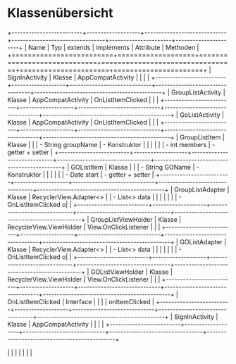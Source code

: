 # Klassenübersicht

+-------------------------+-------------------+-----------------------------+---------------------------------+----------------------+----------------------+
| Name                    | Typ               | extends                     |  implements                     | Attribute            |  Methoden            |
+=========================+===================+=============================+=================================+======================+======================+
| SignInActivity          | Klasse            | AppCompatActivity           |                                 |                      |                      |
+-------------------------+-------------------+-----------------------------+---------------------------------+---------------------------------------------+
| GroupListActivity       | Klasse            | AppCompatActivity           | OnListItemClicked               |                      |                      |
+-------------------------+-------------------+-----------------------------+---------------------------------+---------------------------------------------+
| GoListActivity          | Klasse            | AppCompatActivity           | OnListItemClicked               |                      |                      |
+-------------------------+-------------------+-----------------------------+---------------------------------+---------------------------------------------+
| GroupListItem           | Klasse            |                             |                                 | - String groupName   | - Konstruktor        |
|                         |                   |                             |                                 | - int members        | - getter + setter    |
+-------------------------+-------------------+-----------------------------+---------------------------------+---------------------------------------------+
| GOListItem              | Klasse            |                             |                                 | - String GOName      | - Konstruktor        |
|                         |                   |                             |                                 | - Date start         | - getter + setter    |
+-------------------------+-------------------+-----------------------------+---------------------------------+---------------------------------------------+
| GroupListAdapter        | Klasse            | RecyclerView.Adapter<>      |                                 | - List<> data        |                      |
|                         |                   |                             |                                 | - OnListItemClicked o|                      |
+-------------------------+-------------------+-----------------------------+---------------------------------+---------------------------------------------+
| GroupListViewHolder     | Klasse            | RecyclerView.ViewHolder     | View.OnClickListener            |                      |                      |
+-------------------------+-------------------+-----------------------------+---------------------------------+---------------------------------------------+
| GOListAdapter           | Klasse            | RecyclerView.Adapter<>      |                                 | - List<> data        |                      |
|                         |                   |                             |                                 | - OnListItemClicked o|                      |
+-------------------------+-------------------+-----------------------------+---------------------------------+---------------------------------------------+
| GOListViewHolder        | Klasse            | RecyclerView.ViewHolder     | View.OnClickListener            |                      |                      |
+-------------------------+-------------------+-----------------------------+---------------------------------+---------------------------------------------+
| OnListItemClicked       | Interface         |                             |                                 |                      | onItemClicked        |
+-------------------------+-------------------+-----------------------------+---------------------------------+---------------------------------------------+
| SignInActivity          | Klasse            | AppCompatActivity           |                                 |                      |                      |
+-------------------------+-------------------+-----------------------------+---------------------------------+---------------------------------------------+

|                         |                   |                             |                                 |                      |                      |
